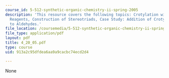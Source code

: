 ```yaml
---
course_id: 5-512-synthetic-organic-chemistry-ii-spring-2005
description: 'This resource covers the following topics: Crotylation with Leighton
  Reagents, Construction of Stereotriads, Case Study: Addition of Crotylmetal Compounds
  to Aldehydes.'
file_location: /coursemedia/5-512-synthetic-organic-chemistry-ii-spring-2005/913a2c95dfdea6aa9a9cacbc74ecd2d4_4_20_05.pdf
file_type: application/pdf
layout: pdf
title: 4_20_05.pdf
type: course
uid: 913a2c95dfdea6aa9a9cacbc74ecd2d4

---
```

None